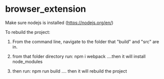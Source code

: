 # browser_extension
Make sure nodejs is installed (https://nodejs.org/en/)

To rebuild the project:
1. From the command line, navigate to the folder that "build" and "src" are in.

2. from that folder directory run: npm i webpack
....then it will install node_modules

3. then run: npm run build
.... then it will rebuild the project
